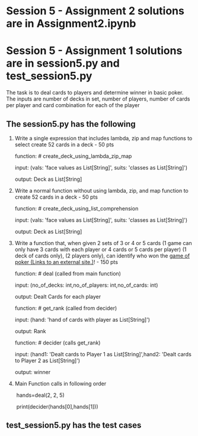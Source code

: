 
# Session 5 - Assignment 2 solutions are in Assignment2.ipynb
# Session 5 - Assignment 1 solutions are in session5.py and test_session5.py

The task is to deal cards to players and determine winner in basic poker.  The inputs are number of decks in set, number of players, number of cards per player and card combination for each of the player

## The session5.py has the following

1. Write a single expression that includes lambda, zip and map functions to select create 52 cards in a deck - 50 pts

   function: # create_deck_using_lambda_zip_map

   input: (vals: 'face values as List[String]', suits: 'classes as List[String]') 

   output: Deck as List[String]

   

2. Write a normal function without using lambda, zip, and map function to create 52 cards in a deck - 50 pts

   function: # create_deck_using_list_comprehension

   input: (vals: 'face values as List[String]', suits: 'classes as List[String]') 

   output: Deck as List[String]

   

3. Write a function that, when given 2 sets of 3 or 4 or 5 cards (1 game can only have 3 cards with each player or 4 cards or 5 cards per player) (1 deck of cards only), (2 players only), can identify who won the [game of poker (Links to an external site.)](https://i.pinimg.com/474x/6b/1f/f7/6b1ff73716c14139c951241f3c1d7c46.jpg)! - 150 pts

   function: # deal (called from main function)

   input: (no_of_decks: int,no_of_players: int,no_of_cards: int)

   output: Dealt Cards for each player

   

   function: # get_rank (called from decider)

   input: (hand: 'hand of cards with player as List[String]')

   output: Rank

   
   function: # decider (calls get_rank)

   input: (hand1: 'Dealt cards to Player 1 as List[String]',hand2: 'Dealt cards to Player 2 as List[String]') 

   output: winner

4. Main Function calls in following order

   ​	hands=deal(2, 2, 5)      

   ​	print(decider(hands[0],hands[1]))

## test_session5.py has the test cases